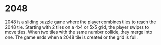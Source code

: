 # 2048
2048 is a sliding puzzle game where the player combines tiles to reach the 2048 tile. Starting with 2 tiles on a 4x4 or 5x5 grid, the player swipes to move tiles. When two tiles with the same number collide, they merge into one. The game ends when a 2048 tile is created or the grid is full.
